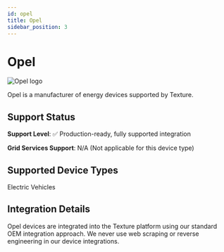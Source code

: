 ```yaml
---
id: opel
title: Opel
sidebar_position: 3
---
```


# Opel

<div style={{ textAlign: 'center', margin: '20px 0' }}>
  <img 
    src="https://device.cms.texture.energy/logo/%20Opel%20Vector%20Icon.svg" 
    alt="Opel logo" 
    style={{ maxWidth: '200px', maxHeight: '150px' }}
  />
</div>

Opel is a manufacturer of energy devices supported by Texture.



## Support Status

**Support Level**: ✅ Production-ready, fully supported integration

**Grid Services Support**: N/A (Not applicable for this device type)

## Supported Device Types

Electric Vehicles

## Integration Details

Opel devices are integrated into the Texture platform using our standard OEM integration approach. We never use web scraping or reverse engineering in our device integrations.




